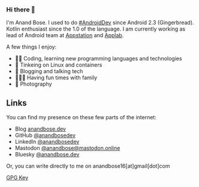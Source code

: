 ### Hi there 👋

<!--
**anandbosedev/anandbosedev** is a ✨ _special_ ✨ repository because its `README.md` (this file) appears on your GitHub profile.

Here are some ideas to get you started:

- 🔭 I’m currently working on ...
- 🌱 I’m currently learning ...
- 👯 I’m looking to collaborate on ...
- 🤔 I’m looking for help with ...
- 💬 Ask me about ...
- 📫 How to reach me: ...
- 😄 Pronouns: ...
- ⚡ Fun fact: ...
-->

I'm Anand Bose. I used to do [#AndroidDev](https://anandbose.dev/tag/AndroidDev/) since Android 2.3 (Gingerbread). Kotlin enthusiast since the 1.0 of the language. I am currently working as lead of Android team at [Appstation](https://appstation.in) and [Applab](https://applab.qa).

A few things I enjoy:
* 🧑‍💻 Coding, learning new programming languages and technologies
* 🐧 Tinkeing on Linux and containers
* 🧵 Blogging and talking tech
* 👨‍👩‍👦 Having fun times with family
* 📸 Photography

## Links

You can find my presence on these few parts of the internet:

* Blog [anandbose.dev](https://anandbose.dev)
* GitHub [@anandbosedev](https://github.com/anandbosedev)
* LinkedIn [@anandbosedev](https://linkedin.com/in/anandbosedev)
* Mastodon [@anandbose@mastodon.online](https://mastodon.online/@anandbose)
* Bluesky [@anandbose.dev](https://bsky.app/profile/anandbose.dev)

Or, you can write directly to me on anandbose16[at]gmail[dot]com

[GPG Key](./gpgkey.txt)